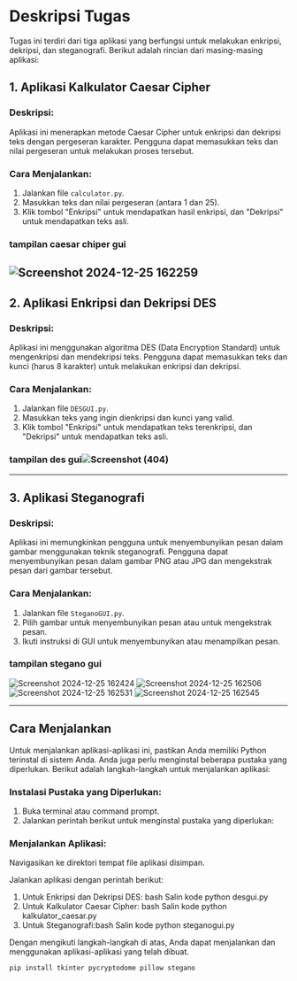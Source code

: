 # Deskripsi Tugas

Tugas ini terdiri dari tiga aplikasi yang berfungsi untuk melakukan enkripsi, dekripsi, dan steganografi. Berikut adalah rincian dari masing-masing aplikasi:

## 1. Aplikasi Kalkulator Caesar Cipher

### Deskripsi:
Aplikasi ini menerapkan metode Caesar Cipher untuk enkripsi dan dekripsi teks dengan pergeseran karakter. Pengguna dapat memasukkan teks dan nilai pergeseran untuk melakukan proses tersebut.

### Cara Menjalankan:
1. Jalankan file `calculator.py`.
2. Masukkan teks dan nilai pergeseran (antara 1 dan 25).
3. Klik tombol "Enkripsi" untuk mendapatkan hasil enkripsi, dan "Dekripsi" untuk mendapatkan teks asli.

### tampilan caesar chiper gui 
![Screenshot 2024-12-25 162259](https://github.com/user-attachments/assets/38adfc39-3b0f-4e6d-91ea-30fc7331632e)
---

## 2. Aplikasi Enkripsi dan Dekripsi DES
### Deskripsi:
Aplikasi ini menggunakan algoritma DES (Data Encryption Standard) untuk mengenkripsi dan mendekripsi teks. Pengguna dapat memasukkan teks dan kunci (harus 8 karakter) untuk melakukan enkripsi dan dekripsi.

### Cara Menjalankan:
1. Jalankan file `DESGUI.py`.
2. Masukkan teks yang ingin dienkripsi dan kunci yang valid.
3. Klik tombol "Enkripsi" untuk mendapatkan teks terenkripsi, dan "Dekripsi" untuk mendapatkan teks asli.

### tampilan des gui![Screenshot (404)](https://github.com/user-attachments/assets/f329db1a-6cae-4f73-bfad-823f068255b2)

---

## 3. Aplikasi Steganografi

### Deskripsi:
Aplikasi ini memungkinkan pengguna untuk menyembunyikan pesan dalam gambar menggunakan teknik steganografi. Pengguna dapat menyembunyikan pesan dalam gambar PNG atau JPG dan mengekstrak pesan dari gambar tersebut.

### Cara Menjalankan:
1. Jalankan file `SteganoGUI.py`.
2. Pilih gambar untuk menyembunyikan pesan atau untuk mengekstrak pesan.
3. Ikuti instruksi di GUI untuk menyembunyikan atau menampilkan pesan.

### tampilan stegano gui
![Screenshot 2024-12-25 162424](https://github.com/user-attachments/assets/354aa31d-c5ec-4dd1-8742-78fc7838c752)
![Screenshot 2024-12-25 162506](https://github.com/user-attachments/assets/011c756a-8b5d-4b5e-8aa0-a6e5e30ca66d)
![Screenshot 2024-12-25 162531](https://github.com/user-attachments/assets/7378c67a-90bf-46b5-8f3c-f46518ff25a6)
![Screenshot 2024-12-25 162545](https://github.com/user-attachments/assets/234fe4c0-7573-4d6a-aa0c-bca3d097b1f9)


---

## Cara Menjalankan

Untuk menjalankan aplikasi-aplikasi ini, pastikan Anda memiliki Python terinstal di sistem Anda. Anda juga perlu menginstal beberapa pustaka yang diperlukan. Berikut adalah langkah-langkah untuk menjalankan aplikasi:

### Instalasi Pustaka yang Diperlukan:
1. Buka terminal atau command prompt.
2. Jalankan perintah berikut untuk menginstal pustaka yang diperlukan:

### Menjalankan Aplikasi:
Navigasikan ke direktori tempat file aplikasi disimpan.

Jalankan aplikasi dengan perintah berikut:

1. Untuk Enkripsi dan Dekripsi DES: bash Salin kode python desgui.py
2. Untuk Kalkulator Caesar Cipher: bash Salin kode python kalkulator_caesar.py
3. Untuk Steganografi:bash Salin kode python steganogui.py

Dengan mengikuti langkah-langkah di atas, Anda dapat menjalankan dan menggunakan aplikasi-aplikasi yang telah dibuat.

```bash
pip install tkinter pycryptodome pillow stegano
